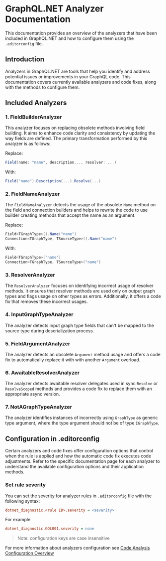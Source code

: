 # GraphQL.NET Analyzer Documentation

This documentation provides an overview of the analyzers that have been included
in GraphQL.NET and how to configure them using the `.editorconfig` file.

## Introduction

Analyzers in GraphQL.NET are tools that help you identify and address potential
issues or improvements in your GraphQL code. This documentation covers currently
available analyzers and code fixes, along with the methods to configure them.

## Included Analyzers

### 1. FieldBuilderAnalyzer

This analyzer focuses on replacing obsolete methods involving field building. It
aims to enhance code clarity and consistency by updating the way fields are
defined. The primary transformation performed by this analyzer is as follows:

Replace:

```csharp
Field(name: "name", description..., resolver: ...)
```

With:

```csharp
Field("name").Description(...).Resolve(...)
```

### 2. FieldNameAnalyzer

The `FieldNameAnalyzer` detects the usage of the obsolete `Name` method on the
field and connection builders and helps to rewrite the code to use builder
creating methods that accept the name as an argument.

Replace:

```csharp
Field<TGraphType>().Name("name")
Connection<TGraphType, TSourceType>().Name("name")
```

With:

```csharp
Field<TGraphType>("name")
Connection<TGraphType, TSourceType>("name")
```

### 3. ResolverAnalyzer

The `ResolverAnalyzer` focuses on identifying incorrect usage of resolver
methods. It ensures that resolver methods are used only on output graph types
and flags usage on other types as errors. Additionally, it offers a code fix
that removes these incorrect usages.

### 4. InputGraphTypeAnalyzer

The analyzer detects input graph type fields that can't be mapped to the source
type during deserialization process.

### 5. FieldArgumentAnalyzer

The analyzer detects an obsolete `Argument` method usage and offers a code fix
to automatically replace it with with another `Argument` overload.

### 6. AwaitableResolverAnalyzer

The analyzer detects awaitable resolver delegates used in sync `Resolve` or
`ResolveScoped` methods and provides a code fix to replace them with an
appropriate async version.

### 7. NotAGraphTypeAnalyzer

The analyzer identifies instances of incorrectly using `GraphType` as generic
type argument, where the type argument should not be of type `IGraphType`.

## Configuration in .editorconfig

Certain analyzers and code fixes offer configuration options that control when
the rule is applied and how the automatic code fix executes code adjustments.
Refer to the specific documentation page for each analyzer to understand the
available configuration options and their application methods.

### Set rule severity

You can set the severity for analyzer rules in `.editorconfig` file with the
following syntax:

```ini
dotnet_diagnostic.<rule ID>.severity = <severity>
```

For example

```ini
dotnet_diagnostic.GQL001.severity = none
```

> Note: configuration keys are case insensitive

For more information about analyzers configuration see
[Code Analysis Configuration Overview](https://learn.microsoft.com/en-us/visualstudio/code-quality/use-roslyn-analyzers?view=vs-2022)
